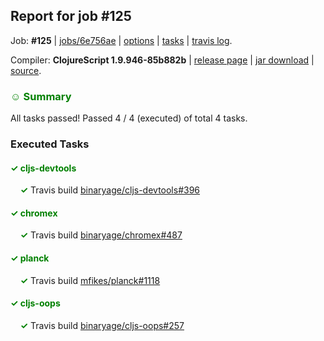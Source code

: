 ## Report for job #125

Job: **#125** | [jobs/6e756ae](https://github.com/cljs-oss/canary/commit/6e756aeb5cd55b727acdc6c69a3a87a7f4ad6b92) | [options](options.edn) | [tasks](tasks.edn) | [travis log](https://travis-ci.org/cljs-oss/canary/builds/292455867).

Compiler: **ClojureScript 1.9.946-85b882b** | [release page](https://github.com/cljs-oss/canary/releases/tag/r1.9.946-85b882b) | [jar download](https://github.com/cljs-oss/canary/releases/download/r1.9.946-85b882b/clojurescript-1.9.946-85b882b.jar) | [source](https://github.com/clojure/clojurescript/commit/85b882b728984734793d635c923bfab0f71ba00f).

### <b style='color:green'>☺ Summary</b>

All tasks passed! Passed 4 / 4 (executed) of total 4 tasks.

### Executed Tasks

#### <b style='color:green'>&#x2713; cljs-devtools</b>
&nbsp;&nbsp;&nbsp;&nbsp;<b style='color:green'>&#x2713;</b> Travis build [binaryage/cljs-devtools#396](https://travis-ci.org/binaryage/cljs-devtools/builds/292457001)<br>

#### <b style='color:green'>&#x2713; chromex</b>
&nbsp;&nbsp;&nbsp;&nbsp;<b style='color:green'>&#x2713;</b> Travis build [binaryage/chromex#487](https://travis-ci.org/binaryage/chromex/builds/292457138)<br>

#### <b style='color:green'>&#x2713; planck</b>
&nbsp;&nbsp;&nbsp;&nbsp;<b style='color:green'>&#x2713;</b> Travis build [mfikes/planck#1118](https://travis-ci.org/mfikes/planck/builds/292457009)<br>

#### <b style='color:green'>&#x2713; cljs-oops</b>
&nbsp;&nbsp;&nbsp;&nbsp;<b style='color:green'>&#x2713;</b> Travis build [binaryage/cljs-oops#257](https://travis-ci.org/binaryage/cljs-oops/builds/292457007)<br>
